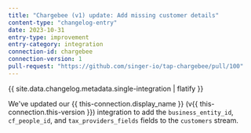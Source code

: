 ```yaml
---
title: "Chargebee (v1) update: Add missing customer details"
content-type: "changelog-entry"
date: 2023-10-31
entry-type: improvement
entry-category: integration
connection-id: chargebee
connection-version: 1
pull-request: "https://github.com/singer-io/tap-chargebee/pull/100"
---
```

{{ site.data.changelog.metadata.single-integration | flatify }}

We've updated our {{ this-connection.display_name }} (v{{ this-connection.this-version }}) integration to add the `business_entity_id`, `cf_people_id`, and `tax_providers_fields` fields to the `customers` stream.